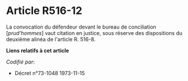 # Article R516-12

La convocation du défendeur devant le bureau de conciliation [*prud'hommes*] vaut citation en justice, sous réserve des
dispositions du deuxième alinéa de l'article R. 516-8.

**Liens relatifs à cet article**

_Codifié par_:

  - Décret n°73-1048 1973-11-15
